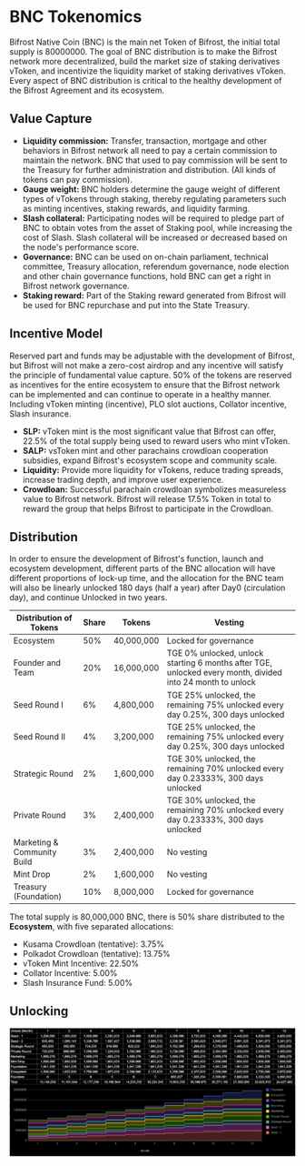 # BNC Tokenomics

Bifrost Native Coin (BNC) is the main net Token of Bifrost, the initial total supply is 80000000. The goal of BNC distribution is to make the Bifrost network more decentralized, build the market size of staking derivatives vToken, and incentivize the liquidity market of staking derivatives vToken. Every aspect of BNC distribution is critical to the healthy development of the Bifrost Agreement and its ecosystem.

## Value Capture

* **Liquidity commission:** Transfer, transaction, mortgage and other behaviors in Bifrost network all need to pay a certain commission to maintain the network. BNC that used to pay commission will be sent to the Treasury for further administration and distribution. (All kinds of tokens can pay commission).
* **Gauge weight:** BNC holders determine the gauge weight of different types of vTokens through staking, thereby regulating parameters such as minting incentives, staking rewards, and liquidity farming.
* **Slash collateral:** Participating nodes will be required to pledge part of BNC to obtain votes from the asset of Staking pool, while increasing the cost of Slash. Slash collateral will be increased or decreased based on the node's performance score.
* **Governance:** BNC can be used on on-chain parliament, technical committee, Treasury allocation, referendum governance, node election and other chain governance functions, hold BNC can get a right in Bifrost network governance.
* **Staking reward:** Part of the Staking reward generated from Bifrost will be used for BNC repurchase and put into the State Treasury.

## Incentive Model

Reserved part and funds may be adjustable with the development of Bifrost, but Bifrost will not make a zero-cost airdrop and any incentive will satisfy the principle of fundamental value capture. 50% of the tokens are reserved as incentives for the entire ecosystem to ensure that the Bifrost network can be implemented and can continue to operate in a healthy manner. Including vToken minting (incentive), PLO slot auctions, Collator incentive, Slash insurance.

* **SLP:** vToken mint is the most significant value that Bifrost can offer, 22.5% of the total supply being used to reward users who mint vToken.
* **SALP:** vsToken mint and other parachains crowdloan cooperation subsidies, expand Bifrost's ecosystem scope and community scale.
* **Liquidity:** Provide more liquidity for vTokens, reduce trading spreads, increase trading depth, and improve user experience.
* **Crowdloan:** Successful parachain crowdloan symbolizes measureless value to Bifrost network. Bifrost will release 17.5% Token in total to reward the group that helps Bifrost to participate in the Crowdloan.

## Distribution

In order to ensure the development of Bifrost's function, launch and ecosystem development, different parts of the BNC allocation will have different proportions of lock-up time, and the allocation for the BNC team will also be linearly unlocked 180 days (half a year) after Day0 (circulation day), and continue Unlocked in two years.

| Distribution of Tokens      | Share | Tokens     | Vesting                                                                                                    |
| --------------------------- | ----- | ---------- | ---------------------------------------------------------------------------------------------------------- |
| Ecosystem                   | 50%   | 40,000,000 | Locked for governance                                                                                      |
| Founder and Team            | 20%   | 16,000,000 | TGE 0% unlocked, unlock starting 6 months after TGE, unlocked every month, divided into 24 month to unlock |
| Seed Round I                | 6%    | 4,800,000  | TGE 25% unlocked, the remaining 75% unlocked every day 0.25%, 300 days unlocked                            |
| Seed Round II               | 4%    | 3,200,000  | TGE 25% unlocked, the remaining 75% unlocked every day 0.25%, 300 days unlocked                            |
| Strategic Round             | 2%    | 1,600,000  | TGE 30% unlocked, the remaining 70% unlocked every day 0.23333%, 300 days unlocked                         |
| Private Round               | 3%    | 2,400,000  | TGE 30% unlocked, the remaining 70% unlocked every day 0.23333%, 300 days unlocked                         |
| Marketing & Community Build | 3%    | 2,400,000  | No vesting                                                                                                 |
| Mint Drop                   | 2%    | 1,600,000  | No vesting                                                                                                 |
| Treasury (Foundation)       | 10%   | 8,000,000  | Locked for governance                                                                                      |

The total supply is 80,000,000 BNC, there is 50% share distributed to the **Ecosystem**, with five separated allocations:

* Kusama Crowdloan (tentative): 3.75%
* Polkadot Crowdloan (tentative): 13.75%
* vToken Mint Incentive: 22.50%
* Collator Incentive: 5.00%
* Slash Insurance Fund: 5.00%

## Unlocking

![](<../.gitbook/assets/image (29).png>)
